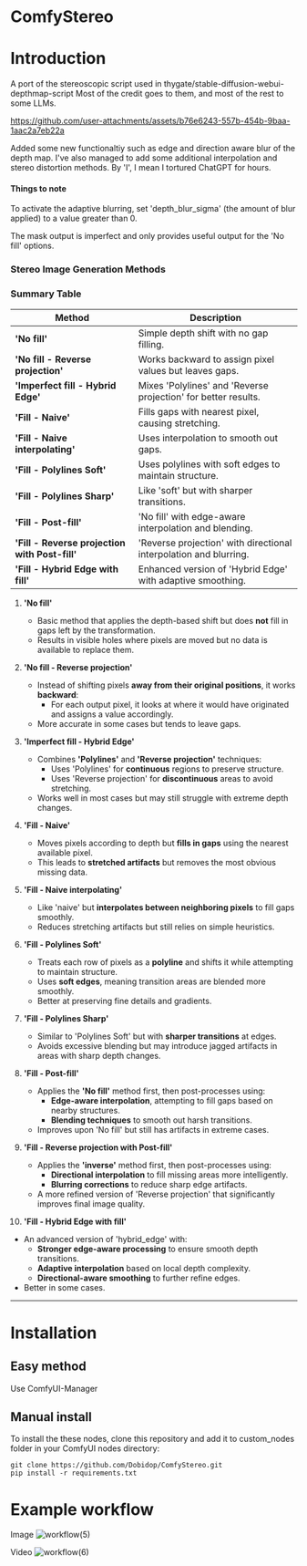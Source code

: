 # ComfyStereo
# Introduction
A  port of the stereoscopic script used in thygate/stable-diffusion-webui-depthmap-script
Most of the credit goes to them, and most of the rest to some LLMs.


https://github.com/user-attachments/assets/b76e6243-557b-454b-9baa-1aac2a7eb22a


Added some new functionaltiy such as edge and direction aware blur of the depth map. I've also managed to add some additional interpolation and stereo distortion methods. By 'I', I mean I tortured ChatGPT for hours.

#### Things to note
To activate the adaptive blurring, set 'depth_blur_sigma' (the amount of blur applied) to a value greater than 0.

The mask output is imperfect and only provides useful output for the 'No fill' options.

### Stereo Image Generation Methods

### Summary Table

| Method                 | Description |
|------------------------|-------------|
| **'No fill'**            | Simple depth shift with no gap filling. |
| **'No fill - Reverse projection'**         | Works backward to assign pixel values but leaves gaps. |
| **'Imperfect fill - Hybrid Edge'**     | Mixes 'Polylines' and 'Reverse projection' for better results. |
| **'Fill - Naive'**           | Fills gaps with nearest pixel, causing stretching. |
| **'Fill - Naive interpolating'** | Uses interpolation to smooth out gaps. |
| **'Fill - Polylines Soft'**  | Uses polylines with soft edges to maintain structure. |
| **'Fill - Polylines Sharp'** | Like 'soft' but with sharper transitions. |
| **'Fill - Post-fill'**       | 'No fill' with edge-aware interpolation and blending. |
| **'Fill - Reverse projection with Post-fill'**    | 'Reverse projection' with directional interpolation and blurring. |
| **'Fill - Hybrid Edge with fill'** | Enhanced version of 'Hybrid Edge' with adaptive smoothing. |

1. **'No fill'**  
   - Basic method that applies the depth-based shift but does **not** fill in gaps left by the transformation.  
   - Results in visible holes where pixels are moved but no data is available to replace them.

2. **'No fill - Reverse projection'**  
   - Instead of shifting pixels **away from their original positions**, it works **backward**:  
     - For each output pixel, it looks at where it would have originated and assigns a value accordingly.  
   - More accurate in some cases but tends to leave gaps.

3. **'Imperfect fill - Hybrid Edge'**  
   - Combines **'Polylines'** and **'Reverse projection'** techniques:  
     - Uses 'Polylines' for **continuous** regions to preserve structure.  
     - Uses 'Reverse projection' for **discontinuous** areas to avoid stretching.  
   - Works well in most cases but may still struggle with extreme depth changes.

4. **'Fill - Naive'**  
   - Moves pixels according to depth but **fills in gaps** using the nearest available pixel.  
   - This leads to **stretched artifacts** but removes the most obvious missing data.

5. **'Fill - Naive interpolating'**  
   - Like 'naive' but **interpolates between neighboring pixels** to fill gaps smoothly.  
   - Reduces stretching artifacts but still relies on simple heuristics.

6. **'Fill - Polylines Soft'**  
   - Treats each row of pixels as a **polyline** and shifts it while attempting to maintain structure.  
   - Uses **soft edges**, meaning transition areas are blended more smoothly.  
   - Better at preserving fine details and gradients.

7. **'Fill - Polylines Sharp'**  
   - Similar to 'Polylines Soft' but with **sharper transitions** at edges.  
   - Avoids excessive blending but may introduce jagged artifacts in areas with sharp depth changes.

8. **'Fill - Post-fill'**  
   - Applies the **'No fill'** method first, then post-processes using:  
     - **Edge-aware interpolation**, attempting to fill gaps based on nearby structures.  
     - **Blending techniques** to smooth out harsh transitions.  
   - Improves upon 'No fill' but still has artifacts in extreme cases.

9. **'Fill - Reverse projection with Post-fill'**  
   - Applies the **'inverse'** method first, then post-processes using:  
     - **Directional interpolation** to fill missing areas more intelligently.  
     - **Blurring corrections** to reduce sharp edge artifacts.  
   - A more refined version of 'Reverse projection' that significantly improves final image quality.

10. **'Fill - Hybrid Edge with fill'**  
   - An advanced version of 'hybrid_edge' with:  
     - **Stronger edge-aware processing** to ensure smooth depth transitions.  
     - **Adaptive interpolation** based on local depth complexity.  
     - **Directional-aware smoothing** to further refine edges.  
   - Better in some cases.

---


# Installation

## Easy method

Use ComfyUI-Manager

## Manual install

To install the these nodes, clone this repository and add it to custom_nodes folder in your ComfyUI nodes directory:
```
git clone https://github.com/Dobidop/ComfyStereo.git
pip install -r requirements.txt
```

# Example workflow

Image
![workflow(5)](https://github.com/user-attachments/assets/22c56260-3029-4a61-ae90-d925924e8fcf)

Video
![workflow(6)](https://github.com/user-attachments/assets/a13d37da-a62f-43b6-9e92-0c0c5e8592fc)


